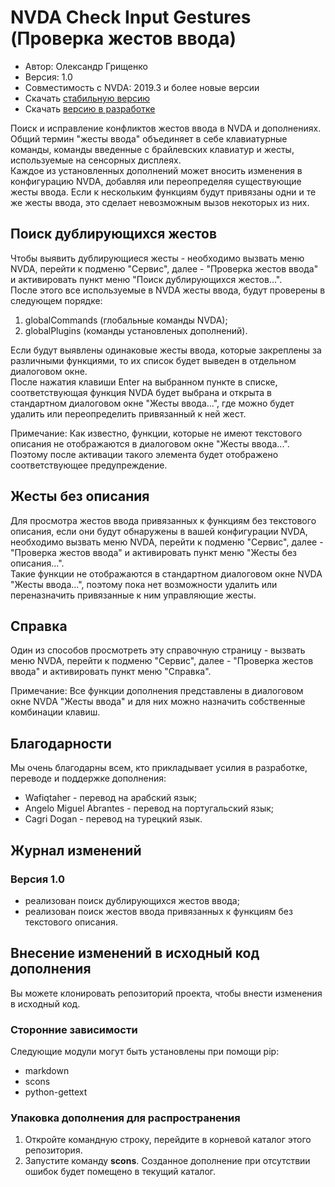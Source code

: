 # NVDA Check Input Gestures (Проверка жестов ввода)

* Автор: Олександр Грищенко
* Версия: 1.0
* Совместимость с NVDA: 2019.3 и более новые версии
* Скачать [стабильную версию][1]
* Скачать [версию в разработке][2]

Поиск и исправление конфликтов жестов ввода в NVDA и дополнениях. Общий термин "жесты ввода" объединяет в себе клавиатурные команды, команды введенные с брайлевских клавиатур и жесты, используемые на сенсорных дисплеях.  
Каждое из установленных дополнений может вносить изменения в конфигурацию NVDA, добавляя или переопределяя существующие жесты ввода. Если к нескольким функциям будут привязаны одни и те же жесты ввода, это сделает невозможным вызов некоторых из них.  

## Поиск дублирующихся жестов
Чтобы выявить дублирующиеся жесты - необходимо вызвать меню NVDA, перейти к подменю "Сервис", далее - "Проверка жестов ввода" и активировать пункт меню "Поиск дублирующихся жестов...".  
После этого все используемые в NVDA жесты ввода, будут проверены в следующем порядке:

1. globalCommands (глобальные команды NVDA);
2. globalPlugins (команды установленых дополнений).

Если будут выявлены одинаковые жесты ввода, которые закреплены за различными функциями, то их список будет выведен в отдельном диалоговом окне.  
После нажатия клавиши Enter на выбранном пункте в списке, соответствующая функция NVDA будет выбрана и открыта в стандартном диалоговом окне "Жесты ввода...", где можно будет удалить или переопределить привязанный к ней жест.  

Примечание: Как известно, функции, которые не имеют текстового описания не отображаются в диалоговом окне "Жесты ввода...". Поэтому после активации такого элемента будет отображено соответствующее предупреждение.

## Жесты без описания
Для просмотра жестов ввода привязанных к функциям без текстового описания, если они будут обнаружены в вашей конфигурации NVDA, необходимо вызвать меню NVDA, перейти к подменю "Сервис", далее - "Проверка жестов ввода" и активировать пункт меню "Жесты без описания...".  
Такие функции не отображаются в стандартном диалоговом окне NVDA "Жесты ввода...", поэтому пока нет возможности удалить или переназначить привязанные к ним управляющие жесты.

## Справка
Один из способов просмотреть эту справочную страницу - вызвать меню NVDA, перейти к подменю "Сервис", далее - "Проверка жестов ввода" и активировать пункт меню "Справка".

Примечание: Все функции дополнения представлены в диалоговом окне NVDA "Жесты ввода" и для них можно назначить собственные комбинации клавиш.

## Благодарности
Мы очень благодарны всем, кто прикладывает усилия в разработке, переводе и поддержке дополнения:

* Wafiqtaher - перевод на арабский язык;
* Angelo Miguel Abrantes - перевод на португальский язык;
* Cagri Dogan - перевод на турецкий язык.

## Журнал изменений

### Версия 1.0
* реализован поиск дублирующихся жестов ввода;
* реализован поиск жестов ввода привязанных к функциям без текстового описания.

## Внесение изменений в исходный код дополнения
Вы можете клонировать репозиторий проекта, чтобы внести изменения в исходный код.

### Сторонние зависимости
Следующие модули могут быть установлены при помощи pip:

- markdown
- scons
- python-gettext

### Упаковка дополнения для распространения
1. Откройте командную строку, перейдите в корневой каталог этого репозитория.
2. Запустите команду **scons**. Созданное дополнение при отсутствии ошибок будет помещено в текущий каталог.

[1]: https://github.com/grisov/checkGestures/releases/download/latest/checkGestures-1.0.nvda-addon
[2]: https://github.com/grisov/checkGestures/releases/download/latest/checkGestures-1.0.1-dev.nvda-addon

